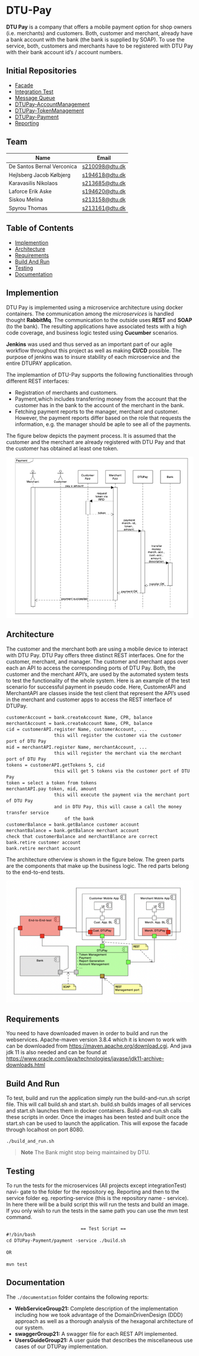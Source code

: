 # DTU-Pay

**DTU Pay** is a company that offers a mobile payment option for shop owners (i.e. merchants) and customers. Both, customer and merchant, already have a bank account with the bank (the bank is supplied by SOAP). To use the service, both, customers and merchants have to be registered with DTU Pay with their bank account id’s / account numbers.

## Initial Repositories
* [Facade](https://gitlab.gbar.dtu.dk/s213685/Facade)
* [Integration Test](https://gitlab.gbar.dtu.dk/s213685/IntegrationTest)
* [Message Queue](https://gitlab.gbar.dtu.dk/s213685/MessageQueue)
* [DTUPay-AccountManagement](https://gitlab.gbar.dtu.dk/s213685/DTUPay-AccountManagement)
* [DTUPay-TokenManagement](https://gitlab.gbar.dtu.dk/s213685/DTUPay-TokenManagement)
* [DTUPay-Payment](https://gitlab.gbar.dtu.dk/s213685/DTUPay-Payment)
* [Reporting](https://gitlab.gbar.dtu.dk/s213685/Reporting)

## Team 

|  Name | Email  | 
|---|---|
|  De Santos Bernal Verconica | s210098@dtu.dk  |
|  Hejlsberg Jacob Kølbjerg |  s194618@dtu.dk |
|  Karavasilis Nikolaos | s213685@dtu.dk  |
|Laforce Erik Aske|s194620@dtu.dk|
|Siskou Melina|s213158@dtu.dk|
|Spyrou Thomas|s213161@dtu.dk|

Table of Contents
-----------------
* [Implemention](#Implemention)
* [Architecture](#Architecture)
* [Requirements](#Requirements)
* [Build And Run](#Build-And-Run)
* [Testing](#Testing)
* [Documentation](#Documentation)

## Implemention
DTU Pay is implemented using a microservice architecture using docker containers. The communication among the *microservices* is handled thought **RabbitMq**. The communication to the outside uses **REST** and **SOAP** (to the bank). The resulting applications have associated tests with a high code coverage, and business logic tested using **Cucumber** scenarios. 


**Jenkins** was used and thus served as an important part of our agile workflow throughout this project as well as making **CI/CD** possible. The purpose of jenkins was to insure stability of each microservice and the entire DTUPAY application. 


The implemantion of DTU-Pay supports the following functionalities through different REST interfaces:
- Registration of merchants and customers.
- Payment,which includes transferring money from the account that the customer has in the bank to the account of the merchant in the bank.
- Fetching payment reports to the manager, merchant and customer. However, the payment reports differ based on the role that requests the information, e.g. the manager should be aple to see all of the payments.

The figure below depicts the payment process. It is assumed that the customer and the merchant are already registered with DTU Pay and that the customer has obtained at least one token.

![payment](./pictures/payment.png)

## Architecture 

The customer and the merchant both are using a mobile device to interact with DTU Pay. DTU Pay offers three distinct REST interfaces. One for the customer, merchant, and manager. The customer and merchant apps over each an API to access the corresponding ports of DTU Pay. Both, the customer and the merchant API’s, are used by the automated system tests to test the functionality of the whole system.
Here is an example of the test scenario for successful payment in pseudo code. Here, CustomerAPI and MerchantAPI are classes inside the test client that represent the API’s used in the merchant and customer apps to access the REST interface of DTUPay.

```
customerAccount = bank.createAccount Name, CPR, balance
merchantAccount = bank.createAccount Name, CPR, balance
cid = customerAPI.register Name, customerAccount, ...
                  this will register the customer via the customer port of DTU Pay
mid = merchantAPI.register Name, merchantAccount, ...
                  this will register the merchant via the merchant port of DTU Pay
tokens = customerAPI.getTokens 5, cid
                  this will get 5 tokens via the customer port of DTU Pay
token = select a token from tokens
merchantAPI.pay token, mid, amount
                  this will execute the payment via the merchant port of DTU Pay
                  and in DTU Pay, this will cause a call the money transfer service
                      of the bank
customerBalance = bank.getBalance customer account
merchantBalance = bank.getBalance merchant account
check that customerBalance and merchantBlance are correct
bank.retire customer account
bank.retire merchant account
```

The architecture otherview is shown in the figure below. The green parts are the components that make up the business logic. The red parts belong to the end-to-end tests.

![architecture](./pictures/Architecture.png)

## Requirements

You need to have downloaded maven in order to build and run the webservices. Apache-maven version 3.8.4 which it is known to work with can be downloaded from https://maven.apache.org/download.cgi. And java jdk 11 is also needed and can be found at https://www.oracle.com/java/technologies/javase/jdk11-archive-downloads.html


## Build And Run
To test, build and run the application simply run the build-and-run.sh script file. This will call build.sh and start.sh. build.sh builds images of all services and start.sh launches them in docker containers. Build-and-run.sh calls these scripts in order. Once the images has been tested and built once the start.sh can be used to launch the application. This will expose the facade through localhost on port 8080.
```
./build_and_run.sh
```
>**Note** The Bank might stop being maintained by DTU.

## Testing
To run the tests for the microservices (All projects except integrationTest) navi- gate to the folder for the repository eg. Reporting and then to the service folder eg. reporting-service (this is the repository name - service). In here there will be a build script this will run the tests and build an image. If you only wish to run the tests in the same path you can use the mvn test command.

```
                            == Test Script == 
#!/bin/bash
cd DTUPay-Payment/payment -service ./build.sh

OR

mvn test
```

## Documentation
The ```./documentation``` folder contains the following reports:

- **WebServiceGroup21:** Complete description of the implementation including how we took advantage of the DomainDrivenDesign (DDD) approach as well as a thorough analysis of the hexagonal architecture of our system.
- **swaggerGroup21:** A swagger file for each REST API implemented.
- **UsersGuideGroup21:** A user guide that  describes the miscellaneous use cases of our DTUPay implementation. 

